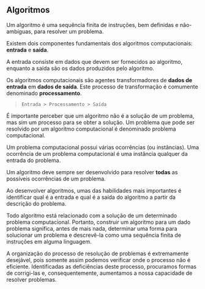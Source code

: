 ## Algoritmos

Um algoritmo é uma sequência finita de instruções, bem definidas e não-ambíguas, para resolver um problema.

Existem dois componentes fundamentais dos algoritmos computacionais: **entrada** e **saída**. 

A entrada consiste em dados que devem ser fornecidos ao algoritmo, enquanto a saída são os dados produzidos pelo algoritmo.

Os algoritmos computacionais são agentes transformadores de **dados de entrada** em **dados de saída**. Este processo de transformação é comumente denominado **processamento**.

> `Entrada > Processamento > Saída`

É importante perceber que um algoritmo não é a solução de um problema, mas sim um processo para se obter a solução. Um problema que pode ser resolvido por um algoritmo computacional é denominado problema computacional.

Um problema computacional possui várias ocorrências (ou instâncias). Uma ocorrência de um problema computacional é uma instância qualquer da entrada do problema.

Um algoritmo deve sempre ser desenvolvido para resolver **todas** as possíveis ocorrências de um problema.

Ao desenvolver algoritmos, umas das habilidades mais importantes é identificar qual é a entrada e qual é a saída do algoritmo a partir da descrição do problema.

Todo algoritmo está relacionado com a solução de um determinado problema computacional. Portanto, construir um algoritmo para um dado problema significa, antes de mais nada, determinar uma forma para solucionar um problema e descrevê-la como uma sequência finita de instruções em alguma linguagem.

A organização do processo de resolução de problemas é extremamente desejável, pois somente assim podemos verificar onde o processo não é eficiente. Identificadas as deficiências deste processo, procuramos formas de corrigi-las e, consequentemente, aumentamos a nossa capacidade de resolver problemas.